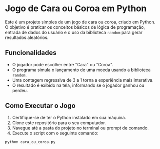 # Jogo de Cara ou Coroa em Python

Este é um projeto simples de um jogo de cara ou coroa, criado em Python. O objetivo é praticar os conceitos básicos de lógica de programação, entrada de dados do usuário e o uso da biblioteca `random` para gerar resultados aleatórios.

## Funcionalidades

- O jogador pode escolher entre "Cara" ou "Coroa".
- O programa simula o lançamento de uma moeda usando a biblioteca `random`.
- Uma contagem regressiva de 3 a 1 torna a experiência mais interativa.
- O resultado é exibido na tela, informando se o jogador ganhou ou perdeu.

## Como Executar o Jogo

1. Certifique-se de ter o Python instalado em sua máquina.
2. Clone este repositório para o seu computador.
3. Navegue até a pasta do projeto no terminal ou prompt de comando.
4. Execute o script com o seguinte comando:

```bash
python cara_ou_coroa.py
